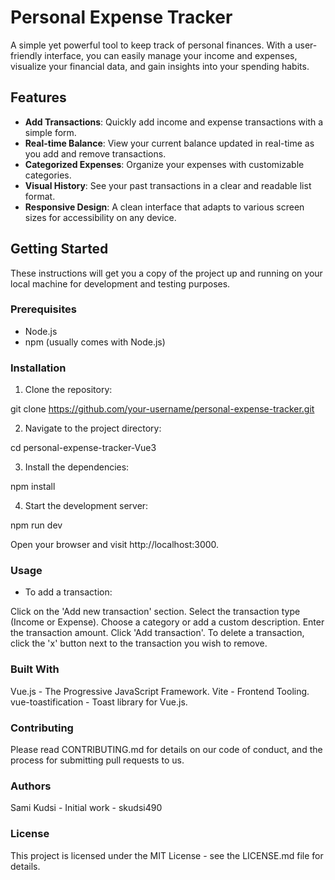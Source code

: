 # Personal Expense Tracker

A simple yet powerful tool to keep track of personal finances. With a user-friendly interface, you can easily manage your income and expenses, visualize your financial data, and gain insights into your spending habits.

## Features

- **Add Transactions**: Quickly add income and expense transactions with a simple form.
- **Real-time Balance**: View your current balance updated in real-time as you add and remove transactions.
- **Categorized Expenses**: Organize your expenses with customizable categories.
- **Visual History**: See your past transactions in a clear and readable list format.
- **Responsive Design**: A clean interface that adapts to various screen sizes for accessibility on any device.

## Getting Started

These instructions will get you a copy of the project up and running on your local machine for development and testing purposes.

### Prerequisites

- Node.js
- npm (usually comes with Node.js)

### Installation

1. Clone the repository:

git clone https://github.com/your-username/personal-expense-tracker.git


2. Navigate to the project directory:

  cd personal-expense-tracker-Vue3

3. Install the dependencies:

npm install

4. Start the development server:

npm run dev

Open your browser and visit http://localhost:3000.

### Usage
- To add a transaction:

Click on the 'Add new transaction' section.
Select the transaction type (Income or Expense).
Choose a category or add a custom description.
Enter the transaction amount.
Click 'Add transaction'.
To delete a transaction, click the 'x' button next to the transaction you wish to remove.

### Built With
Vue.js - The Progressive JavaScript Framework.
Vite - Frontend Tooling.
vue-toastification - Toast library for Vue.js.

### Contributing
Please read CONTRIBUTING.md for details on our code of conduct, and the process for submitting pull requests to us.

### Authors
Sami Kudsi - Initial work - skudsi490

### License
This project is licensed under the MIT License - see the LICENSE.md file for details.